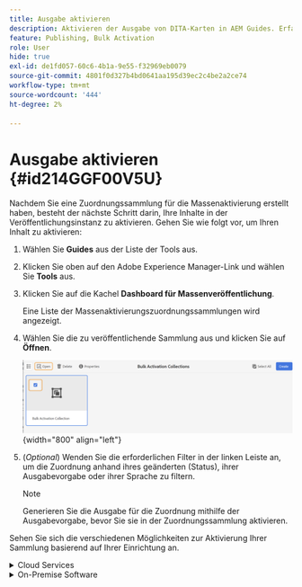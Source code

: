 ```yaml
---
title: Ausgabe aktivieren
description: Aktivieren der Ausgabe von DITA-Karten in AEM Guides. Erfahren Sie, wie Sie Ihre Inhalte auf der Veröffentlichungsinstanz aktivieren.
feature: Publishing, Bulk Activation
role: User
hide: true
exl-id: de1fd057-60c6-4b1a-9e55-f32969eb0079
source-git-commit: 4801f0d327b4bd0641aa195d39ec2c4be2a2ce74
workflow-type: tm+mt
source-wordcount: '444'
ht-degree: 2%

---
```


# Ausgabe aktivieren {#id214GGF00V5U}

Nachdem Sie eine Zuordnungssammlung für die Massenaktivierung erstellt haben, besteht der nächste Schritt darin, Ihre Inhalte in der Veröffentlichungsinstanz zu aktivieren. Gehen Sie wie folgt vor, um Ihren Inhalt zu aktivieren:

1. Wählen Sie **Guides** aus der Liste der Tools aus.

1. Klicken Sie oben auf den Adobe Experience Manager-Link und wählen Sie **Tools** aus.

1. Klicken Sie auf die Kachel **Dashboard für Massenveröffentlichung**.

   Eine Liste der Massenaktivierungszuordnungssammlungen wird angezeigt.

1. Wählen Sie die zu veröffentlichende Sammlung aus und klicken Sie auf **Öffnen**.

   ![](images/bulk-activation-collection-open.png){width="800" align="left"}

1. \(*Optional*\) Wenden Sie die erforderlichen Filter in der linken Leiste an, um die Zuordnung anhand ihres geänderten \(Status\), ihrer Ausgabevorgabe oder ihrer Sprache zu filtern.

   >[!NOTE]
   >
   >Generieren Sie die Ausgabe für die Zuordnung mithilfe der Ausgabevorgabe, bevor Sie sie in der Zuordnungssammlung aktivieren.


Sehen Sie sich die verschiedenen Möglichkeiten zur Aktivierung Ihrer Sammlung basierend auf Ihrer Einrichtung an.

<details>
<summary> Cloud Services </summary>

![bulk-collection-publish auf Cloud Service](images/bulk-activation-collection-quick-publish-CS.png){width="650" align="left"}

Sie können die Ausgabe für die Instanzen **Vorschau** oder **Veröffentlichen** aktivieren.

**Vorschau**

* Um die Ausgabe ausgewählter Zuordnungen zu aktivieren, wählen Sie die vorgenerierte Zuordnungsausgabe aus und klicken Sie auf **Veröffentlichen in** > **Vorschau**.
* Um die Ausgabe aller DITA-Zuordnungen mit den konfigurierten Vorgaben zu aktivieren, aktivieren Sie das Kontrollkästchen neben der Spalte **Map** und wählen Sie dann **Veröffentlichen in** > **Veröffentlichen**.


**Veröffentlichen**

* Um die Ausgabe ausgewählter Zuordnungen zu aktivieren, wählen Sie die vorgenerierte Zuordnungsausgabe aus und klicken Sie auf **Veröffentlichen in** > **Veröffentlichen**.

* Um die Ausgabe aller DITA-Zuordnungen mit den konfigurierten Vorgaben zu aktivieren, aktivieren Sie das Kontrollkästchen neben der Zuordnung (Spalte) und wählen Sie dann **Veröffentlichen in** > **Veröffentlichen**.


>[!NOTE]
> 
> Das Kontrollkästchen für eine Zuordnungsausgabe ist nur aktiviert, wenn Sie die Ausgabe für eine Zuordnung generiert haben.

Eine Erfolgsmeldung wird angezeigt, wenn die Zuordnungsausgabe zur Veröffentlichung in die Warteschlange gestellt wird.

Sobald die Ausgabe für die ausgewählten Zuordnungsdateien aktiviert wurde, wird die Registerkarte Prüfverlauf aktualisiert, und die zuletzt aktivierte Ausgabe wird oben angezeigt. Die Spalte **Veröffentlicht** wird mit dem Veröffentlichungsdatum und der Veröffentlichungszeit aktualisiert.

</details>

<details>    
<summary>  On-Premise Software </summary>


Führen Sie einen der folgenden Schritte aus:

* Um die Ausgabe ausgewählter Zuordnungen zu aktivieren, wählen Sie die vorgenerierte Zuordnungsausgabe aus und klicken Sie auf **Quick Publish**.
* Um die Ausgabe aller DITA-Zuordnungen mit den konfigurierten Vorgaben zu aktivieren, aktivieren Sie das Kontrollkästchen neben der Zuordnung (Spalte) und wählen Sie dann **Quick Publish.**
  ![bulk-collection-publish](images/bulk-activation-collection-quick-publish.png){width="650" align="left"}

  >[!NOTE]
  > 
  >Das Kontrollkästchen für eine Zuordnungsausgabe ist nur aktiviert, wenn Sie die Ausgabe für eine Zuordnung generiert haben.


Eine Erfolgsmeldung wird angezeigt, wenn die Zuordnungsausgabe zur Veröffentlichung in die Warteschlange gestellt wird.

Sobald die Ausgabe für die ausgewählten Zuordnungsdateien aktiviert wurde, wird die Registerkarte Prüfverlauf aktualisiert, und die zuletzt aktivierte Ausgabe wird oben angezeigt. Die Spalte **Veröffentlicht** wird mit dem Veröffentlichungsdatum und der Veröffentlichungszeit aktualisiert.

**Übergeordnetes Thema: &#x200B;** [Massenaktivierung veröffentlichter Inhalte](conf-bulk-activation.md)
